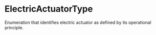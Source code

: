 ElectricActuatorType
====================

Enumeration that identifies electric actuator as defined by its operational principle.

